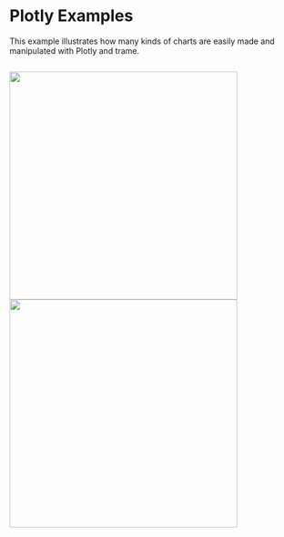 # Plotly Examples

This example illustrates how many kinds of charts are easily made and manipulated with Plotly and trame.

<p style="float: left;">
  <img src="../../../docs/content/examples/PlotlyContour.jpg" width="400">
  <img src="../../../docs/content/examples/PlotlyScatterPlot.jpg" width="400">
</p>
